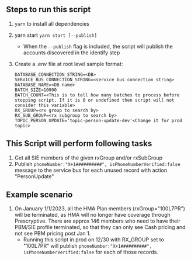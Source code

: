 ## Steps to run this script

1. `yarn` to install all dependencies
2. yarn start `yarn start [--publish]`
   - When the `--publish` flag is included, the script will publish the accounts
     discovered in the identify step
3. Create a .env file at root level sample format:

   ```
   DATABASE_CONNECTION_STRING=<DB>
   SERVICE_BUS_CONNECTION_STRING=<service bus connection string>
   DATABASE_NAME=<DB name>
   BATCH_SIZE=10000
   BATCH_COUNT=<This is to tell how many batches to process before stopping script. If it is 0 or undefined then script will not consider this variable>
   RX_GROUP=<rx group to search by>
   RX_SUB_GROUP=<rx subgroup to search by>
   TOPIC_PERSON_UPDATE='topic-person-update-dev'<Change it for prod topic>
   ```

## This Script will perform following tasks

1.  Get all SIE members of the given rxGroup and/or rxSubGroup
2.  Publish
    `phoneNumber:"X+1##########", isPhoneNumberVerified:false`
    message to the service bus for each unused record with action "PersonUpdate"

## Example scenario

1. On January 1/1/2023, all the HMA Plan members (rxGroup="100L7PR") will be
   terminated, as HMA will no longer have coverage through Prescryptive. There
   are approx 146 members who need to have their PBM/SIE profile terminated, so
   that they can only see Cash pricing and not see PBM pricing post Jan 1.
   - Running this script in prod on 12/30 with RX_GROUP set to "100L7PR" will
     publish
     `phoneNumber:"X+1##########", isPhoneNumberVerified:false`
     for each of those records.
